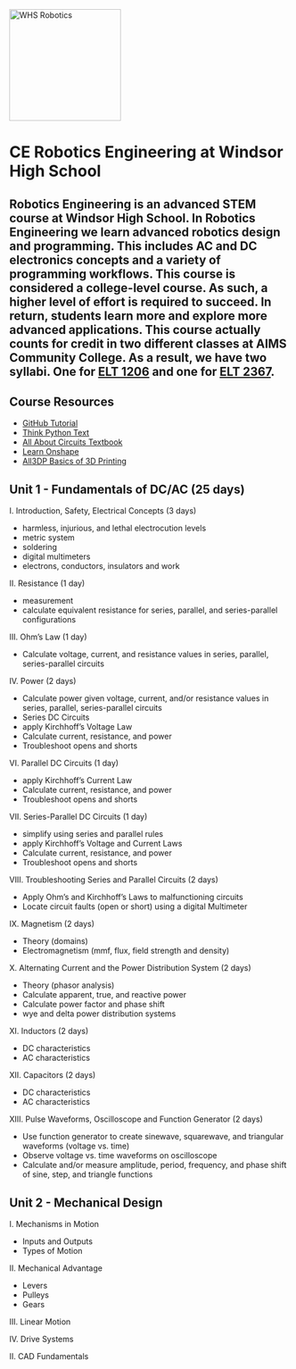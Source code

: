 <img src="https://github.com/stcline/CE_Robotics_Engineering/assets/22602103/75f21e8b-a5cd-4daa-9669-0489722330d3" alt="WHS Robotics" style="width:200px;"/>

# CE Robotics Engineering at Windsor High School
Robotics Engineering is an advanced STEM course at Windsor High School.  In Robotics Engineering we learn advanced robotics design and programming.  This includes AC and DC electronics concepts and a variety of programming workflows. This course is considered a college-level course.  As such, a higher level of effort is required to succeed.  In return, students learn more and explore more advanced applications.  This course actually counts for credit in two different classes at AIMS Community College.  As a result, we have two syllabi.  One for [ELT 1206](https://docs.google.com/document/d/1Biod8wcFw0iRQinYHzQm_V2zSI5m91SE) and one for [ELT 2367](https://docs.google.com/document/d/1BrcbYQADkq09YwFwaTwt0EPK6RKOWthN/edit?usp=sharing&ouid=102571509710008495868&rtpof=true&sd=true).
----
## Course Resources

- [GitHub Tutorial](https://docs.github.com/en/get-started/quickstart/hello-world)
- [Think Python Text](https://greenteapress.com/thinkpython/html/index.html)
- [All About Circuits Textbook](https://www.allaboutcircuits.com/textbook/)
- [Learn Onshape](https://learn.onshape.com/)
- [All3DP Basics of 3D Printing](https://all3dp.com/2/3d-printing-for-beginners-all-you-need-to-know-to-get-started/)

## Unit 1 - Fundamentals of DC/AC (25 days)

I.	Introduction, Safety, Electrical Concepts (3 days)
 - harmless, injurious, and lethal electrocution levels
 - metric system
 - soldering
 - digital multimeters
 - electrons, conductors, insulators and work

II.	Resistance (1 day)
  - measurement
  - calculate equivalent resistance for series, parallel, and series-parallel configurations

III.	Ohm’s Law (1 day)
  - Calculate voltage, current, and resistance values in series, parallel, series-parallel circuits

IV.	Power (2 days)
  - Calculate power given voltage, current, and/or resistance values in series, parallel, series-parallel circuits
  - Series DC Circuits
  - apply Kirchhoff’s Voltage Law
  - Calculate current, resistance, and power
  - Troubleshoot opens and shorts

VI.	Parallel DC Circuits (1 day)
  - apply Kirchhoff’s Current Law
  - Calculate current, resistance, and power
  - Troubleshoot opens and shorts

VII.	Series-Parallel DC Circuits (1 day)
  - simplify using series and parallel rules
  - apply Kirchhoff’s Voltage and Current Laws
  - Calculate current, resistance, and power
  - Troubleshoot opens and shorts

VIII.	Troubleshooting Series and Parallel Circuits (2 days)
  - Apply Ohm’s and Kirchhoff’s Laws to malfunctioning circuits
  - Locate circuit faults (open or short) using a digital Multimeter

IX.	Magnetism (2 days)
  - Theory (domains)
  - Electromagnetism (mmf, flux, field strength and density)

X. Alternating Current and the Power Distribution System (2 days)
  - Theory (phasor analysis)
  - Calculate apparent, true, and reactive power
  - Calculate power factor and phase shift
  - wye and delta power distribution systems

XI.	Inductors (2 days)
  - DC characteristics
  - AC characteristics

XII.	Capacitors (2 days)
  - DC characteristics
  - AC characteristics

XIII.	Pulse Waveforms, Oscilloscope and Function Generator (2 days)
  - Use function generator to create sinewave, squarewave, and triangular waveforms (voltage vs. time)
  - Observe voltage vs. time waveforms on oscilloscope
  - Calculate and/or measure amplitude, period, frequency, and phase shift of sine, step, and triangle functions


## Unit 2 - Mechanical Design

I. Mechanisms in Motion
  - Inputs and Outputs
  - Types of Motion

II. Mechanical Advantage
  - Levers
  - Pulleys
  - Gears

III. Linear Motion

IV. Drive Systems

II. CAD Fundamentals

